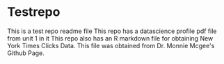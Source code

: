 # Testrepo

This is a test repo readme file
This repo has a datascience profile pdf file from unit 1 in it
This repo also has an R markdown file for obtaining New York Times Clicks Data.  This file was obtained from Dr. Monnie Mcgee's Github Page.
